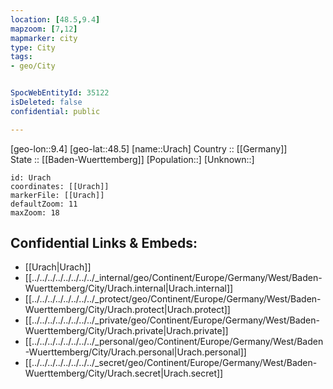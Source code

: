 ```yaml
---
location: [48.5,9.4] 
mapzoom: [7,12] 
mapmarker: city 
type: City
tags:
- geo/City


SpocWebEntityId: 35122
isDeleted: false
confidential: public

---
```

[geo-lon::9.4] 
[geo-lat::48.5] 
[name::Urach] 
Country :: [[Germany]]  
State :: [[Baden-Wuerttemberg]] 
[Population::] 
[Unknown::] 


```leaflet
id: Urach
coordinates: [[Urach]] 
markerFile: [[Urach]] 
defaultZoom: 11 
maxZoom: 18
```


## Confidential Links & Embeds: 
- [[Urach|Urach]]  
- [[../../../../../../../../_internal/geo/Continent/Europe/Germany/West/Baden-Wuerttemberg/City/Urach.internal|Urach.internal]] 
- [[../../../../../../../../_protect/geo/Continent/Europe/Germany/West/Baden-Wuerttemberg/City/Urach.protect|Urach.protect]] 
- [[../../../../../../../../_private/geo/Continent/Europe/Germany/West/Baden-Wuerttemberg/City/Urach.private|Urach.private]] 
- [[../../../../../../../../_personal/geo/Continent/Europe/Germany/West/Baden-Wuerttemberg/City/Urach.personal|Urach.personal]] 
- [[../../../../../../../../_secret/geo/Continent/Europe/Germany/West/Baden-Wuerttemberg/City/Urach.secret|Urach.secret]] 
